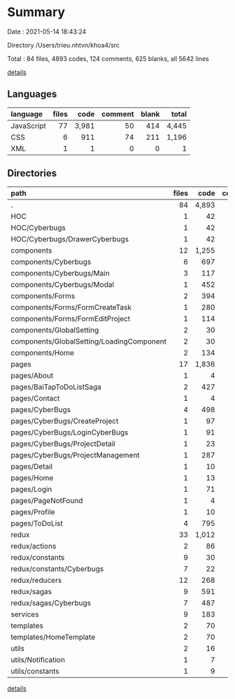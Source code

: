 # Summary

Date : 2021-05-14 18:43:24

Directory /Users/trieu.nhtvn/khoa4/src

Total : 84 files,  4893 codes, 124 comments, 625 blanks, all 5642 lines

[details](details.md)

## Languages
| language | files | code | comment | blank | total |
| :--- | ---: | ---: | ---: | ---: | ---: |
| JavaScript | 77 | 3,981 | 50 | 414 | 4,445 |
| CSS | 6 | 911 | 74 | 211 | 1,196 |
| XML | 1 | 1 | 0 | 0 | 1 |

## Directories
| path | files | code | comment | blank | total |
| :--- | ---: | ---: | ---: | ---: | ---: |
| . | 84 | 4,893 | 124 | 625 | 5,642 |
| HOC | 1 | 42 | 3 | 3 | 48 |
| HOC/Cyberbugs | 1 | 42 | 3 | 3 | 48 |
| HOC/Cyberbugs/DrawerCyberbugs | 1 | 42 | 3 | 3 | 48 |
| components | 12 | 1,255 | 15 | 59 | 1,329 |
| components/Cyberbugs | 6 | 697 | 9 | 31 | 737 |
| components/Cyberbugs/Main | 3 | 117 | 0 | 9 | 126 |
| components/Cyberbugs/Modal | 1 | 452 | 9 | 16 | 477 |
| components/Forms | 2 | 394 | 6 | 24 | 424 |
| components/Forms/FormCreateTask | 1 | 280 | 6 | 14 | 300 |
| components/Forms/FormEditProject | 1 | 114 | 0 | 10 | 124 |
| components/GlobalSetting | 2 | 30 | 0 | 2 | 32 |
| components/GlobalSetting/LoadingComponent | 2 | 30 | 0 | 2 | 32 |
| components/Home | 2 | 134 | 0 | 2 | 136 |
| pages | 17 | 1,836 | 42 | 238 | 2,116 |
| pages/About | 1 | 4 | 0 | 2 | 6 |
| pages/BaiTapToDoListSaga | 2 | 427 | 10 | 72 | 509 |
| pages/Contact | 1 | 4 | 0 | 2 | 6 |
| pages/CyberBugs | 4 | 498 | 3 | 37 | 538 |
| pages/CyberBugs/CreateProject | 1 | 97 | 0 | 8 | 105 |
| pages/CyberBugs/LoginCyberBugs | 1 | 91 | 0 | 9 | 100 |
| pages/CyberBugs/ProjectDetail | 1 | 23 | 1 | 5 | 29 |
| pages/CyberBugs/ProjectManagement | 1 | 287 | 2 | 15 | 304 |
| pages/Detail | 1 | 10 | 0 | 2 | 12 |
| pages/Home | 1 | 13 | 0 | 2 | 15 |
| pages/Login | 1 | 71 | 5 | 11 | 87 |
| pages/PageNotFound | 1 | 4 | 0 | 2 | 6 |
| pages/Profile | 1 | 10 | 0 | 2 | 12 |
| pages/ToDoList | 4 | 795 | 24 | 106 | 925 |
| redux | 33 | 1,012 | 13 | 171 | 1,196 |
| redux/actions | 2 | 86 | 0 | 13 | 99 |
| redux/constants | 9 | 30 | 1 | 17 | 48 |
| redux/constants/Cyberbugs | 7 | 22 | 0 | 14 | 36 |
| redux/reducers | 12 | 268 | 0 | 38 | 306 |
| redux/sagas | 9 | 591 | 12 | 97 | 700 |
| redux/sagas/Cyberbugs | 7 | 487 | 2 | 77 | 566 |
| services | 9 | 183 | 0 | 39 | 222 |
| templates | 2 | 70 | 0 | 7 | 77 |
| templates/HomeTemplate | 2 | 70 | 0 | 7 | 77 |
| utils | 2 | 16 | 0 | 5 | 21 |
| utils/Notification | 1 | 7 | 0 | 2 | 9 |
| utils/constants | 1 | 9 | 0 | 3 | 12 |

[details](details.md)